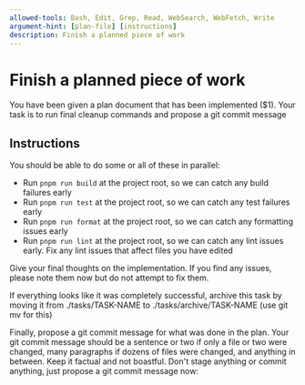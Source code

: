 ```yaml
---
allowed-tools: Bash, Edit, Grep, Read, WebSearch, WebFetch, Write
argument-hint: [plan-file] [instructions]
description: Finish a planned piece of work
---
```


# Finish a planned piece of work

You have been given a plan document that has been implemented ($1). Your task is to run final cleanup commands and propose a git commit message

## Instructions

You should be able to do some or all of these in parallel:

- Run `pnpm run build` at the project root, so we can catch any build failures early
- Run `pnpm run test` at the project root, so we can catch any test failures early
- Run `pnpm run format` at the project root, so we can catch any formatting issues early
- Run `pnpm run lint` at the project root, so we can catch any lint issues early. Fix any lint issues that affect files you have edited

Give your final thoughts on the implementation. If you find any issues, please note them now but do not attempt to fix them.

If everything looks like it was completely successful, archive this task by moving it from ./tasks/TASK-NAME to ./tasks/archive/TASK-NAME (use git mv for this)

Finally, propose a git commit message for what was done in the plan. Your git commit message should be a sentence or two if only a file or two were changed, many paragraphs if dozens of files were changed, and anything in between. Keep it factual and not boastful. Don't stage anything or commit anything, just propose a git commit message now:
